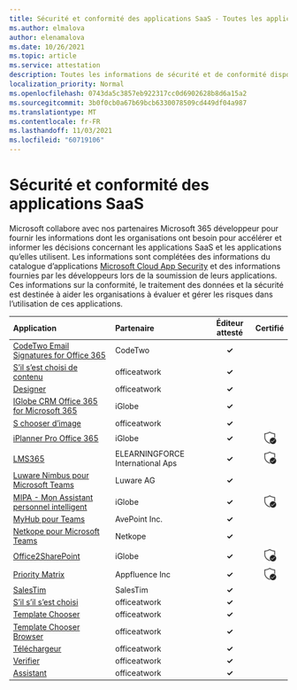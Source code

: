 ```yaml
---
title: Sécurité et conformité des applications SaaS - Toutes les applications
ms.author: elmalova
author: elenamalova
ms.date: 10/26/2021
ms.topic: article
ms.service: attestation
description: Toutes les informations de sécurité et de conformité disponibles pour toutes les applications SaaS.
localization_priority: Normal
ms.openlocfilehash: 0743da5c3857eb922317cc0d6902628b8d6a15a2
ms.sourcegitcommit: 3b0f0cb0a67b69bcb6330078509cd449df04a987
ms.translationtype: MT
ms.contentlocale: fr-FR
ms.lasthandoff: 11/03/2021
ms.locfileid: "60719106"
---
```

# <a name="saas-apps-security-and-compliance"></a>Sécurité et conformité des applications SaaS

Microsoft collabore avec nos partenaires Microsoft 365 développeur pour fournir les informations dont les organisations ont besoin pour accélérer et informer les décisions concernant les applications SaaS et les applications qu’elles utilisent. Les informations sont complétées des informations du catalogue d’applications [Microsoft Cloud App Security](https://www.microsoft.com/en-us/enterprise-mobility-security/cloud-app-security) et des informations fournies par les développeurs lors de la soumission de leurs applications. Ces informations sur la conformité, le traitement des données et la sécurité est destinée à aider les organisations à évaluer et gérer les risques dans l’utilisation de ces applications.

| **Application** | **Partenaire** | **Éditeur attesté** | **Certifié** |
|:--------|:------------|:----------------------:|:-------------:|
| [CodeTwo Email Signatures for Office 365](./codetwo-email-signatures-for-office-365.md) | CodeTwo | **✓** |  |
| [S’il s’est choisi de contenu](./officeatwork-content-chooser.md) | officeatwork | **✓** |  |
| [Designer](./officeatwork-designer.md) | officeatwork | **✓** |  |
| [IGlobe CRM Office 365 for Microsoft 365](./iglobe-crm-office-365-for-microsoft.md) | iGlobe | **✓** |  |
| [S chooser d’image](./officeatwork-image-chooser.md) | officeatwork | **✓** |  |
| [iPlanner Pro Office 365](./iglobe-iplanner-pro-office-365.md) | iGlobe | **✓** | <img alt="Certified application badge" src="../media/certified-badge.png" height="25" width="25" /> |
| [LMS365](./elearningforce-international-aps-lms365.md) | ELEARNINGFORCE International Aps | **✓** | <img alt="Certified application badge" src="../media/certified-badge.png" height="25" width="25" /> |
| [Luware Nimbus pour Microsoft Teams](./luware-ag-nimbus-for-microsoft-teams.md) | Luware AG | **✓** |  |
| [MIPA - Mon Assistant personnel intelligent](./iglobe-mipa-my-intelligent-personal-assistant.md) | iGlobe | **✓** | <img alt="Certified application badge" src="../media/certified-badge.png" height="25" width="25" /> |
| [MyHub pour Teams](./avepoint-inc-myhub-for-teams.md) | AvePoint Inc. | **✓** |  |
| [Netkope pour Microsoft Teams](./netskope-for-microsoft-teams.md) | Netkope | **✓** |  |
| [Office2SharePoint](./iglobe-office2sharepoint.md) | iGlobe | **✓** | <img alt="Certified application badge" src="../media/certified-badge.png" height="25" width="25" /> |
| [Priority Matrix](./appfluence-inc-priority-matrix.md) | Appfluence Inc | **✓** | <img alt="Certified application badge" src="../media/certified-badge.png" height="25" width="25" /> |
| [SalesTim](./salestim.md) | SalesTim | **✓** |  |
| [S’il s’il s’est choisi](./officeatwork-slide-chooser.md) | officeatwork | **✓** |  |
| [Template Chooser](./officeatwork-template-chooser.md) | officeatwork | **✓** |  |
| [Template Chooser Browser](./officeatwork-template-chooser-browser.md) | officeatwork | **✓** |  |
| [Téléchargeur](./officeatwork-uploader.md) | officeatwork | **✓** |  |
| [Verifier](./officeatwork-verifier.md) | officeatwork | **✓** |  |
| [Assistant](./officeatwork-wizard.md) | officeatwork | **✓** |  |
